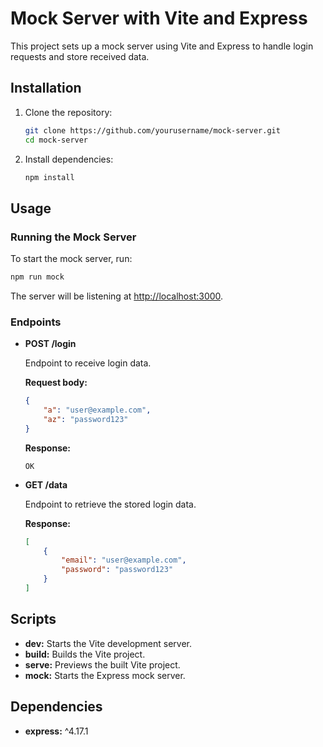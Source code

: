 # Mock Server with Vite and Express

This project sets up a mock server using Vite and Express to handle login requests and store received data.

## Installation

1. Clone the repository:

    ```sh
    git clone https://github.com/yourusername/mock-server.git
    cd mock-server
    ```

2. Install dependencies:

    ```sh
    npm install
    ```

## Usage

### Running the Mock Server

To start the mock server, run:

```sh
npm run mock
```

The server will be listening at [http://localhost:3000](http://localhost:3000).

### Endpoints

- **POST /login**

    Endpoint to receive login data.

    **Request body:**
    ```json
    {
        "a": "user@example.com",
        "az": "password123"
    }
    ```

    **Response:**
    ```text
    OK
    ```

- **GET /data**

    Endpoint to retrieve the stored login data.

    **Response:**
    ```json
    [
        {
            "email": "user@example.com",
            "password": "password123"
        }
    ]
    ```

## Scripts

- **dev:** Starts the Vite development server.
- **build:** Builds the Vite project.
- **serve:** Previews the built Vite project.
- **mock:** Starts the Express mock server.

## Dependencies

- **express:** ^4.17.1
